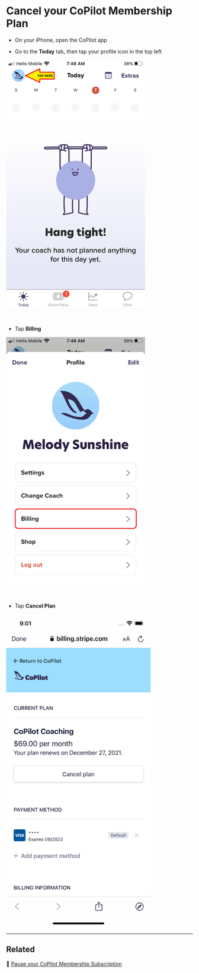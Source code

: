 # Cancel your CoPilot Membership Plan

- On your iPhone, open the CoPilot app

- Go to the **Today** tab, then tap your profile icon in the top left

<img src="png/b62eb6203b59aa1129499020860f0a01.png" width="375">

&nbsp;

- Tap **Billing**

<img src="png/6453762c34d66bae6e6ca471eb772c82.png" width="375">

&nbsp;

- Tap **Cancel Plan**

<img src="png/d5e74f3a3147243236b0ae5d50412f3fce7c47f4.png" width="390">

---

## Related

📌 [Pause your CoPilot Membership Subscription](pause-copilot.md)
